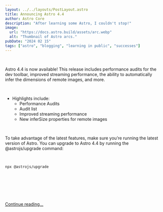 ```yaml
---
layout: ../../layouts/PostLayout.astro
title: Announcing Astro 4.4
author: Astro Core
description: "After learning some Astro, I couldn't stop!"
image:
  url: "https://docs.astro.build/assets/arc.webp"
  alt: "Thumbnail of Astro arcs."
pubDate: "2024 02 15"
tags: ["astro", "blogging", "learning in public", "successes"]
---
```


<p>&nbsp;</p>

Astro 4.4 is now available! This release includes performance audits for the dev toolbar, improved streaming performance, the ability to automatically infer the dimensions of remote images, and more.

<p>&nbsp;</p>

* Highlights include:
    * Performance Audits
    * Audit list
    * Improved streaming performance
    * New inferSize properties for remote images

<p>&nbsp;</p>


To take advantage of the latest features, make sure you’re running the latest version of Astro. You can upgrade to Astro 4.4 by running the @astrojs/upgrade command:

<p>&nbsp;</p>

```
npx @astrojs/upgrade
```

<p>&nbsp;</p>
<p>&nbsp;</p>
<p>&nbsp;</p>

<span style="color:blue">[Continue reading...](https://astro.build/blog/astro-440/)<span>

<p>&nbsp;</p>
<p>&nbsp;</p>
<p>&nbsp;</p>

